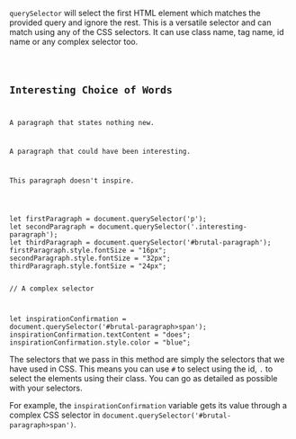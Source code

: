 `querySelector` will select
the first HTML element which matches the
provided query and ignore the rest.
This is a versatile
selector
and
can match using any of the
CSS selectors. It can use class name, tag name,
id name or any complex selector too.

<codeblock language="javascript" type="lesson">
<code>
<panel language="html">
<h2>Interesting Choice of Words</h2>
<p>A paragraph that states nothing new.</p>
<p class="interesting-paragraph">A paragraph that could have been interesting.</p>
<p id="brutal-paragraph">This paragraph <span>doesn't</span> inspire.</p>
</panel>
<panel language="javascript">
let firstParagraph = document.querySelector('p');
let secondParagraph = document.querySelector('.interesting-paragraph');
let thirdParagraph = document.querySelector('#brutal-paragraph');
firstParagraph.style.fontSize = "16px";
secondParagraph.style.fontSize = "32px";
thirdParagraph.style.fontSize = "24px";

// A complex selector

let inspirationConfirmation = document.querySelector('#brutal-paragraph>span');
inspirationConfirmation.textContent = "does";
inspirationConfirmation.style.color = "blue";
</panel>
</code>
</codeblock>

The selectors that we pass in this
method are simply the selectors
that we have used in CSS. This means you
can use `#` to select using the id, `.` to
select the elements using their class.
You can go as detailed as possible
with your selectors.

For example, the `inspirationConfirmation`
variable gets its value through a complex
CSS selector in `document.querySelector('#brutal-paragraph>span')`.
